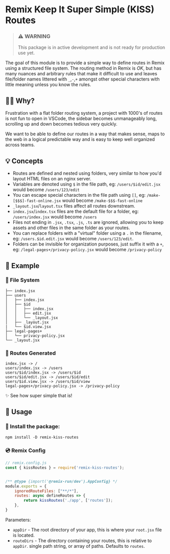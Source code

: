 # Remix Keep It Super Simple (KISS) Routes

> ### ⚠️ WARNING
> This package is in active development and is not ready for production use yet.

The goal of this module is to provide a simple way to define routes in Remix using a structured file system.
The routing method in Remix is _OK_, but has many nuances and arbitrary rules that make it difficult to use and leaves file/folder names littered with `_`,`-`,`+` amongst other special characters with little meaning unless you know the rules.

## 🤷‍♂️ Why?
Frustration with a flat folder routing system, a project with 1000's of routes is not fun to open in VSCode, the sidebar becomes unmanageably long, scrolling up and down becomes tedious very quickly.

We want to be able to define our routes in a way that makes sense, maps to the web in a logical predictable way and is easy to keep well organized across teams.

## 💡 Concepts

- Routes are defined and nested using folders, very similar to how you'd layout HTML files on an nginx server.
- Variables are denoted using `$` in the file path, eg: `/users/$id/edit.jsx` would become `/users/123/edit`
- You can escape special characters in the file path using `[]`, eg: `/make-[$$$]-fast-online.jsx` would become `/make-$$$-fast-online`
- `_layout.jsx`/`layout.tsx` files affect all routes downstream.
- `index.jsx`/`index.tsx` files are the default file for a folder, eg: `/users/index.jsx` would become `/users`
- Files not ending in `.jsx`, `.tsx`, `.js`, `.ts` are ignored, allowing you to keep assets and other files in the same folder as your routes.
- You can replace folders with a "virtual" folder using a `.` in the filename, eg: `/users.$id.edit.jsx` would become `/users/123/edit`.
- Folders can be invisible for organization purposes, just suffix it with a `+`, eg: `/legal-pages+/privacy-policy.jsx` would become `/privacy-policy`

## 🔮 Example

### 📂 File System
```
├── index.jsx
├── users
│   ├── index.jsx
│   ├── $id
│   │   ├── index.jsx
│   │   ├── edit.jsx
│   │   └── _layout.jsx
│   ├── _layout.jsx
|   └── $id.view.jsx
├── legal-pages+
│   └── privacy-policy.jsx
└── _layout.jsx
```

### 🧬 Routes Generated
```
index.jsx -> /
users/index.jsx -> /users
users/$id/index.jsx -> /users/$id
users/$id/edit.jsx -> /users/$id/edit
users/$id.view.jsx -> /users/$id/view
legal-pages+/privacy-policy.jsx -> /privacy-policy
```
✨ See how super simple that is!

## 🔨 Usage

### 🚀 Install the package:
`npm install -D remix-kiss-routes`

### 💿 Remix Config
```js
// remix.config.js
const { kissRoutes } = require('remix-kiss-routes');


/** @type {import('@remix-run/dev').AppConfig} */
module.exports = {
    ignoredRouteFiles: ["**/*"],
    routes: async defineRoutes => {
        return kissRoutes('./app', ['routes']);
    },
}
```

Parameters:
- `appDir` - The root directory of your app, this is where your `root.jsx` file is located.
- `routeDirs` - The directory containing your routes, this is relative to `appDir`. single path string, or array of paths. Defaults to `routes`.